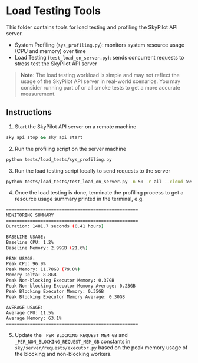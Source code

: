 # Load Testing Tools

This folder contains tools for load testing and profiling the SkyPilot API server.

* System Profiling (`sys_profiling.py`): monitors system resource usage (CPU and memory) over time
* Load Testing (`test_load_on_server.py`): sends concurrent requests to stress test the SkyPilot API server

> **Note**: The load testing workload is simple and may not reflect the usage of the SkyPilot API server in real-world scenarios.
> You may consider running part of or all smoke tests to get a more accurate measurement.

## Instructions

1. Start the SkyPilot API server on a remote machine
```bash
sky api stop && sky api start
```
2. Run the profiling script on the server machine
```bash
python tests/load_tests/sys_profiling.py
```
3. Run the load testing script locally to send requests to the server
```bash
python tests/load_tests/test_load_on_server.py -n 50 -r all --cloud aws
```
4. Once the load testing is done, terminate the profiling process to get a resource usage summary printed in the terminal, e.g.
```bash
==================================================
MONITORING SUMMARY
==================================================
Duration: 1481.7 seconds (0.41 hours)

BASELINE USAGE:
Baseline CPU: 1.2%
Baseline Memory: 2.99GB (21.6%)

PEAK USAGE:
Peak CPU: 96.9%
Peak Memory: 11.78GB (79.0%)
Memory Delta: 8.8GB
Peak Non-blocking Executor Memory: 0.37GB
Peak Non-blocking Executor Memory Average: 0.23GB
Peak Blocking Executor Memory: 0.35GB
Peak Blocking Executor Memory Average: 0.30GB

AVERAGE USAGE:
Average CPU: 11.5%
Average Memory: 63.1%
==================================================
```
5. Update the `_PER_BLOCKING_REQUEST_MEM_GB` and `_PER_NON_BLOCKING_REQUEST_MEM_GB` constants in `sky/server/requests/executor.py` based on the peak memory usage of the blocking and non-blocking workers.
